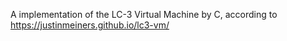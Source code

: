A implementation of the LC-3 Virtual Machine by C, according to
https://justinmeiners.github.io/lc3-vm/

